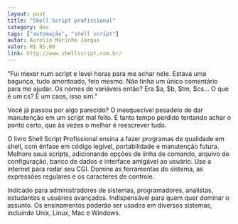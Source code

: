 ```yaml
---
layout: post
title: "Shell Script profissional"
category: dev
tags: ["automação", "shell script"]
autor: Aurelio Marinho Jargas
valor: R$ 85,00
link: http://www.shellscript.com.br/
---
```

"Fui mexer num script e levei horas para me achar nele. Estava uma bagunça, tudo amontoado, feio mesmo. Não tinha um único comentário para me ajudar. Os nomes de variáveis então? Era $a, $b, $tm, $cs... O que é um cs? É um caos, isso sim."

Você já passou por algo parecido? O inesquecível pesadelo de dar manutenção em um script mal feito. É tanto tempo perdido tentando achar o ponto certo, que às vezes o melhor é reescrever tudo.

O livro Shell Script Profissional ensina a fazer programas de qualidade em shell, com ênfase em código legível, portabilidade e manutenção futura. Melhore seus scripts, adicionando opções de linha de comando, arquivo de configuração, banco de dados e interface amigável ao usuário. Use a internet para rodar seu CGI. Domine as ferramentas do sistema, as expressões regulares e os caracteres de controle.

Indicado para administradores de sistemas, programadores, analistas, estudantes e usuários avançados. Indispensável para quem quer dominar o assunto. Os ensinamentos poderão ser usados em diversos sistemas, incluindo Unix, Linux, Mac e Windows. 
